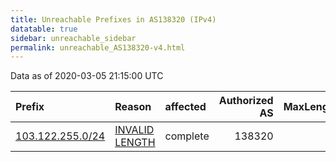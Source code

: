 ```yaml
---
title: Unreachable Prefixes in AS138320 (IPv4)
datatable: true
sidebar: unreachable_sidebar
permalink: unreachable_AS138320-v4.html
---
```


Data as of 2020-03-05 21:15:00 UTC


<div class="datatable-begin"></div>

| Prefix                                                     | Reason                                                                                                      | affected   |   Authorized AS |   MaxLength | Anchor                                       |   unreachable /24s |
|:-----------------------------------------------------------|:------------------------------------------------------------------------------------------------------------|:-----------|----------------:|------------:|:---------------------------------------------|-------------------:|
| [103.122.255.0/24](https://stat.ripe.net/103.122.255.0/24) | [INVALID LENGTH](https://rpki-validator.ripe.net/announcement-preview?asn=AS138320&prefix=103.122.255.0/24) | complete   |          138320 |          22 | [APNIC](unreachable_APNIC_RPKI_Root-v4.html) |                  1 |

<div class="datatable-end"></div>